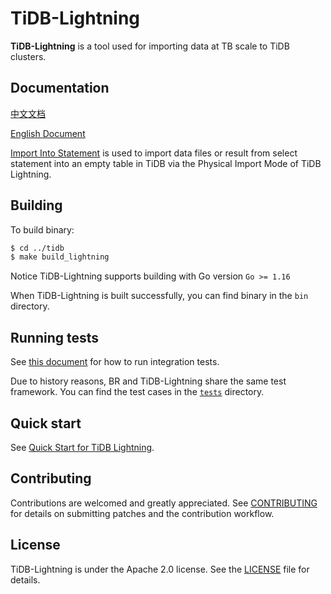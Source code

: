 # TiDB-Lightning

**TiDB-Lightning** is a tool used for importing data at TB scale to TiDB clusters.

## Documentation

[中文文档](https://docs.pingcap.com/zh/tidb/stable/tidb-lightning-overview)

[English Document](https://docs.pingcap.com/tidb/stable/tidb-lightning-overview)

[Import Into Statement](https://docs.pingcap.com/tidbcloud/sql-statement-import-into) is used to import data files or result from select statement into an empty table in TiDB via the Physical Import Mode of TiDB Lightning.

## Building

To build binary:

```bash
$ cd ../tidb
$ make build_lightning
```

Notice TiDB-Lightning supports building with Go version `Go >= 1.16`

When TiDB-Lightning is built successfully, you can find binary in the `bin` directory.

## Running tests

See [this document](../br/tests/README.md) for how to run integration tests.

Due to history reasons, BR and TiDB-Lightning share the same test framework. You can find the test cases in the [`tests`](../br/tests) directory.

## Quick start
See [Quick Start for TiDB Lightning](https://docs.pingcap.com/tidb/stable/get-started-with-tidb-lightning).

## Contributing

Contributions are welcomed and greatly appreciated. See [CONTRIBUTING](../CONTRIBUTING.md)
for details on submitting patches and the contribution workflow.

## License

TiDB-Lightning is under the Apache 2.0 license. See the [LICENSE](../LICENSE) file for details.
